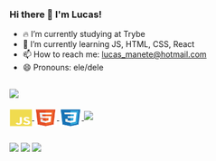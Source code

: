 ### Hi there 👋 I'm Lucas!


- 🔥 I’m currently studying at Trybe 
- 🌱 I’m currently learning JS, HTML, CSS, React
- 📫 How to reach me: lucas_manete@hotmail.com
- 😄 Pronouns: ele/dele

##

 <div>
  <a href="https://github.com/LucasManete">
  <img height="180em" src="https://github-readme-stats.vercel.app/api?username=LucasManete&show_icons=true&theme=tokyonight&include_all_commits=true&count_private=true"/>
</div>
  
 <div style="display:inlice_block"><br>
  <img align="center" alt="Lucas-Js" height="30" width="40" src="https://raw.githubusercontent.com/devicons/devicon/master/icons/javascript/javascript-plain.svg">
  <img align="center" alt="Lucas-HTML" height="30" width="40" src="https://raw.githubusercontent.com/devicons/devicon/master/icons/html5/html5-original.svg">
  <img align="center" alt="Lucas-CSS" height="30" width="40" src="https://raw.githubusercontent.com/devicons/devicon/master/icons/css3/css3-original.svg">
  <img src="https://cdn.jsdelivr.net/gh/devicons/devicon/icons/react/react-original.svg" />
</div>

 ##
  
  <div> 
  <a href="https://www.instagram.com/lucas_manete/" target="_blank"><img src="https://img.shields.io/badge/-Instagram-%23E4405F?style=for-the-badge&logo=instagram&logoColor=white" target="_blank"></a>
  <a href = "mailto:lucas.manete2403@gmail.com"><img src="https://img.shields.io/badge/-Gmail-%23333?style=for-the-badge&logo=gmail&logoColor=white" target="_blank"></a>
  <a href="https://www.linkedin.com/in/lucas-souto-manete/" target="_blank"><img src="https://img.shields.io/badge/-LinkedIn-%230077B5?style=for-the-badge&logo=linkedin&logoColor=white" target="_blank"></a>
 </div>
    

 
